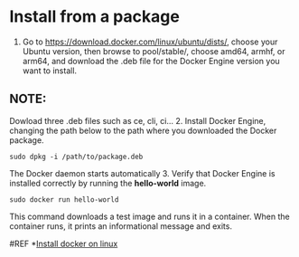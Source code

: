 # Install from a package
1. Go to https://download.docker.com/linux/ubuntu/dists/, choose your Ubuntu version, 
then browse to pool/stable/, choose amd64, armhf, or arm64, and download the .deb file for the Docker Engine version you want to install.
## NOTE:
Dowload three .deb files such as ce, cli, ci...
2. Install Docker Engine, changing the path below to the path where you downloaded the Docker package.
```
sudo dpkg -i /path/to/package.deb
```
The Docker daemon starts automatically
3. Verify that Docker Engine is installed correctly by running the **hello-world** image.
```
sudo docker run hello-world
```
This command downloads a test image and runs it in a container. When the container runs, it prints an informational message and exits.

#REF 
*[Install docker on linux](https://docs.docker.com/engine/install/ubuntu/)
